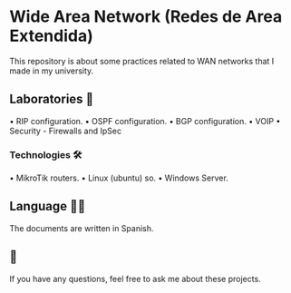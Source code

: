 # Wide Area Network (Redes de Area Extendida)

This repository is about some practices related to WAN networks that I made in my university.

## Laboratories 📖

• RIP configuration.
• OSPF configuration.
• BGP configuration.
• VOIP
• Security - Firewalls and IpSec

### Technologies 🛠️

• MikroTik routers.
• Linux (ubuntu) so.
• Windows Server.


## Language ✍🏻

The documents are written in Spanish.

## 📌
If you have any questions, feel free to ask me about these projects.
